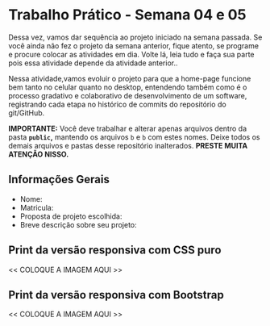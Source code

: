 # Trabalho Prático - Semana 04 e 05

Dessa vez, vamos dar sequência ao projeto iniciado na semana passada. Se você ainda não fez o projeto da semana anterior, fique atento, se programe e procure colocar as atividades em dia. Volte lá, leia tudo e faça sua parte pois essa atividade depende da atividade anterior..

Nessa atividade,vamos evoluir o projeto para que a home-page funcione bem tanto no celular quanto no desktop, entendendo também como é o processo gradativo e colaborativo de desenvolvimento de um software, registrando cada etapa no histórico de commits do repositório do git/GitHub.

**IMPORTANTE:** Você deve trabalhar e alterar apenas arquivos dentro da pasta **`public`,** mantendo os arquivos `b` e `b` com estes nomes. Deixe todos os demais arquivos e pastas desse repositório inalterados. **PRESTE MUITA ATENÇÃO NISSO.**

## Informações Gerais

- Nome:
- Matricula:
- Proposta de projeto escolhida:
- Breve descrição sobre seu projeto:

## Print da versão responsiva com CSS puro

<<  COLOQUE A IMAGEM AQUI >>

## Print da versão responsiva com Bootstrap

<<  COLOQUE A IMAGEM AQUI >>
